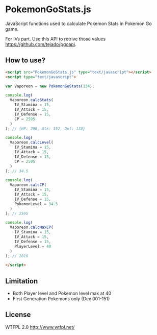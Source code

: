 # PokemonGoStats.js
JavaScript functions used to calculate Pokemon Stats in Pokemon Go game.

For IVs part. Use this API to retrive those values https://github.com/tejado/pgoapi.

## How to use?

```HTML
<script src="PokemonGoStats.js" type="text/javascript"></script>
<script type="text/javascript">

var Vaporeon = new PokemonGoStats(134);

console.log(
  Vaporeon.calcStats(
    IV_Stamina = 15,
    IV_Attack = 15,
    IV_Defense = 15,
    CP = 2595
  )
); // {HP: 208, Atk: 152, Def: 138}

console.log(
  Vaporeon.calcLevel(
    IV_Stamina = 15,
    IV_Attack = 15,
    IV_Defense = 15,
    CP = 2595
  )
); // 34.5

console.log(
  Vaporeon.calcCP(
    IV_Stamina = 15,
    IV_Attack = 15,
    IV_Defense = 15,
    PokemonLevel = 34.5
  )
); // 2595

console.log(
  Vaporeon.calcMaxCP(
    IV_Stamina = 15,
    IV_Attack = 15,
    IV_Defense = 15,
    PlayerLevel = 40
  )
); // 2816

</script>
```

## Limitation
- Both Player level and Pokemon level max at 40
- First Generation Pokemons only (Dex 001-151)

## License
WTFPL 2.0 http://www.wtfpl.net/
